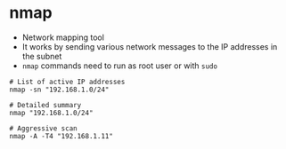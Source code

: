 # nmap

- Network mapping tool
- It works by sending various network messages to the IP addresses in the subnet
- `nmap` commands need to run as root user or with `sudo`

```shell
# List of active IP addresses
nmap -sn "192.168.1.0/24"

# Detailed summary
nmap "192.168.1.0/24"

# Aggressive scan
nmap -A -T4 "192.168.1.11"
```
